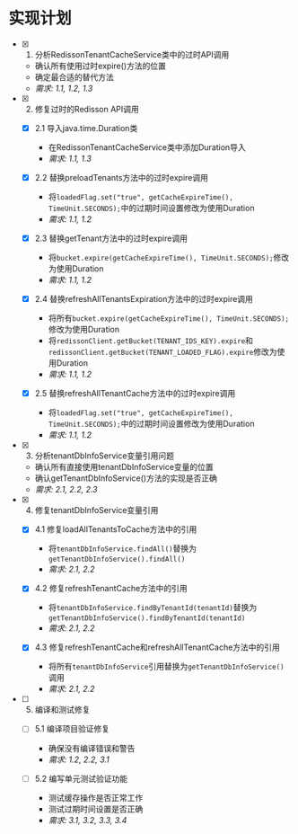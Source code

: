 # 实现计划

- [x] 1. 分析RedissonTenantCacheService类中的过时API调用


  - 确认所有使用过时expire()方法的位置
  - 确定最合适的替代方法
  - _需求: 1.1, 1.2, 1.3_

- [x] 2. 修复过时的Redisson API调用


  - [x] 2.1 导入java.time.Duration类


    - 在RedissonTenantCacheService类中添加Duration导入
    - _需求: 1.1, 1.3_
  
  - [x] 2.2 替换preloadTenants方法中的过时expire调用


    - 将`loadedFlag.set("true", getCacheExpireTime(), TimeUnit.SECONDS);`中的过期时间设置修改为使用Duration
    - _需求: 1.1, 1.2_
  
  - [x] 2.3 替换getTenant方法中的过时expire调用


    - 将`bucket.expire(getCacheExpireTime(), TimeUnit.SECONDS);`修改为使用Duration
    - _需求: 1.1, 1.2_
  
  - [x] 2.4 替换refreshAllTenantsExpiration方法中的过时expire调用


    - 将所有`bucket.expire(getCacheExpireTime(), TimeUnit.SECONDS);`修改为使用Duration
    - 将`redissonClient.getBucket(TENANT_IDS_KEY).expire`和`redissonClient.getBucket(TENANT_LOADED_FLAG).expire`修改为使用Duration
    - _需求: 1.1, 1.2_
  
  - [x] 2.5 替换refreshAllTenantCache方法中的过时expire调用


    - 将`loadedFlag.set("true", getCacheExpireTime(), TimeUnit.SECONDS);`中的过期时间设置修改为使用Duration
    - _需求: 1.1, 1.2_

- [x] 3. 分析tenantDbInfoService变量引用问题


  - 确认所有直接使用tenantDbInfoService变量的位置
  - 确认getTenantDbInfoService()方法的实现是否正确
  - _需求: 2.1, 2.2, 2.3_

- [x] 4. 修复tenantDbInfoService变量引用


  - [x] 4.1 修复loadAllTenantsToCache方法中的引用


    - 将`tenantDbInfoService.findAll()`替换为`getTenantDbInfoService().findAll()`
    - _需求: 2.1, 2.2_
  
  - [x] 4.2 修复refreshTenantCache方法中的引用


    - 将`tenantDbInfoService.findByTenantId(tenantId)`替换为`getTenantDbInfoService().findByTenantId(tenantId)`
    - _需求: 2.1, 2.2_
  
  - [x] 4.3 修复refreshTenantCache和refreshAllTenantCache方法中的引用


    - 将所有`tenantDbInfoService`引用替换为`getTenantDbInfoService()`调用
    - _需求: 2.1, 2.2_




- [ ] 5. 编译和测试修复
  - [ ] 5.1 编译项目验证修复
    - 确保没有编译错误和警告
    - _需求: 1.2, 2.2, 3.1_
  
  - [ ] 5.2 编写单元测试验证功能
    - 测试缓存操作是否正常工作
    - 测试过期时间设置是否正确
    - _需求: 3.1, 3.2, 3.3, 3.4_